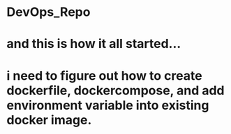 # DevOps_Repo
# and this is how it all started...
# i need to figure out how to create dockerfile, dockercompose, and add environment variable into existing docker image.
